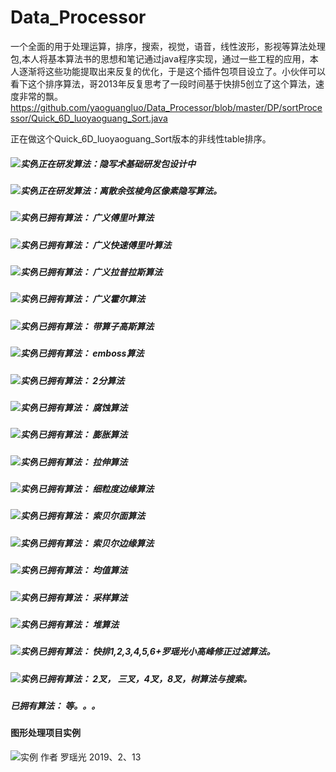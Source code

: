 # Data_Processor
一个全面的用于处理运算，排序，搜索，视觉，语音，线性波形，影视等算法处理包,本人将基本算法书的思想和笔记通过java程序实现，通过一些工程的应用，本人逐渐将这些功能提取出来反复的优化，于是这个插件包项目设立了。小伙伴可以看下这个排序算法，哥2013年反复思考了一段时间基于快排5创立了这个算法，速度非常的飘。
https://github.com/yaoguangluo/Data_Processor/blob/master/DP/sortProcessor/Quick_6D_luoyaoguang_Sort.java

正在做这个Quick_6D_luoyaoguang_Sort版本的非线性table排序。
##### ![实例](http://progressed.io/bar/1)正在研发算法：隐写术基础研发包设计中
##### ![实例](http://progressed.io/bar/20)正在研发算法：离散余弦棱角区像素隐写算法。
##### ![实例](http://progressed.io/bar/100?title=completed)已拥有算法： 广义傅里叶算法
##### ![实例](http://progressed.io/bar/100?title=completed)已拥有算法： 广义快速傅里叶算法
##### ![实例](http://progressed.io/bar/100?title=completed)已拥有算法： 广义拉普拉斯算法
##### ![实例](http://progressed.io/bar/100?title=completed)已拥有算法： 广义霍尔算法
##### ![实例](http://progressed.io/bar/100?title=completed)已拥有算法： 带算子高斯算法
##### ![实例](http://progressed.io/bar/100?title=completed)已拥有算法： emboss算法
##### ![实例](http://progressed.io/bar/100?title=completed)已拥有算法： 2分算法
##### ![实例](http://progressed.io/bar/100?title=completed)已拥有算法： 腐蚀算法
##### ![实例](http://progressed.io/bar/100?title=completed)已拥有算法： 膨胀算法
##### ![实例](http://progressed.io/bar/100?title=completed)已拥有算法： 拉伸算法
##### ![实例](http://progressed.io/bar/100?title=completed)已拥有算法： 细粒度边缘算法
##### ![实例](http://progressed.io/bar/100?title=completed)已拥有算法： 索贝尔面算法
##### ![实例](http://progressed.io/bar/100?title=completed)已拥有算法： 索贝尔边缘算法
##### ![实例](http://progressed.io/bar/100?title=completed)已拥有算法： 均值算法
##### ![实例](http://progressed.io/bar/100?title=completed)已拥有算法： 采样算法
##### ![实例](http://progressed.io/bar/100?title=completed)已拥有算法： 堆算法
##### ![实例](http://progressed.io/bar/100?title=completed)已拥有算法： 快排1,2,3,4,5,6+罗瑶光小高峰修正过滤算法。
##### ![实例](http://progressed.io/bar/100?title=completed)已拥有算法： 2叉， 三叉，4叉，8叉，树算法与搜索。
##### 已拥有算法： 等。。。

#### 图形处理项目实例
![实例](https://github.com/yaoguangluo/Data_Processor/blob/master/2019021301.png)
作者 罗瑶光
2019、2、13
